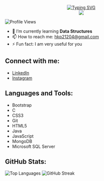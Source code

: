 <!--# Hi 👋, I'm Himanshu Parmar-->
<p align="center">
<a href="https://github.com/himanshuparmar21">
    <img src="https://readme-typing-svg.demolab.com?font=Georgia&size=18&duration=2000&pause=100&multiline=true&width=500&height=80&lines=Himanshu+Parmar;B.Tech+Student;Data+Structure+%7C+Java+%7c+Python+%7C+MERN Stack" alt="Typing SVG" />
</a>
<br>
<a href="https://github.com/Bhavya2004">
    <img src="https://github-stats-alpha.vercel.app/api?username=himanshuparmar21&cc=22272e&tc=37BCF6&ic=fff&bc=0000">
</a>



![Profile Views](https://komarev.com/ghpvc/?username=himanshuparmar21&label=Profile%20views&color=0e75b6&style=flat)

- 🌱 I’m currently learning **Data Structures**
- 📫 How to reach me: [hkp21204@gmail.com](mailto:hkp21204@gmail.com)
- ⚡ Fun fact: I am very useful for you

## Connect with me:
- [LinkedIn](https://linkedin.com/in/himanshu-parmar-1901a4250)
- [Instagram](https://instagram.com/himanshu.parmar_21204)

## Languages and Tools:
- Bootstrap
- C
- CSS3
- Git
- HTML5
- Java
- JavaScript
- MongoDB
- Microsoft SQL Server

## GitHub Stats:
![Top Languages](https://github-readme-stats.vercel.app/api/top-langs/?username=himanshuparmar21&layout=compact)
![GitHub Streak](https://github-readme-streak-stats.herokuapp.com/?user=himanshuparmar21)
